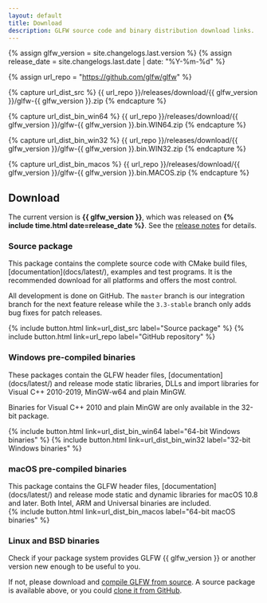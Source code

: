 ```yaml
---
layout: default
title: Download
description: GLFW source code and binary distribution download links.
---
```


{% assign glfw_version = site.changelogs.last.version %}
{% assign release_date = site.changelogs.last.date | date: "%Y-%m-%d" %}

{% assign url_repo = "https://github.com/glfw/glfw" %}

{% capture url_dist_src %}
{{ url_repo  }}/releases/download/{{ glfw_version }}/glfw-{{ glfw_version }}.zip
{% endcapture %}

{% capture url_dist_bin_win64 %}
{{ url_repo  }}/releases/download/{{ glfw_version }}/glfw-{{ glfw_version }}.bin.WIN64.zip
{% endcapture %}

{% capture url_dist_bin_win32 %}
{{ url_repo  }}/releases/download/{{ glfw_version }}/glfw-{{ glfw_version }}.bin.WIN32.zip
{% endcapture %}

{% capture url_dist_bin_macos %}
{{ url_repo  }}/releases/download/{{ glfw_version }}/glfw-{{ glfw_version }}.bin.MACOS.zip
{% endcapture %}

## Download

The current version is **{{ glfw_version }}**, which was released on
<strong>{% include time.html date=release_date %}</strong>.
See the [release notes](docs/latest/news.html) for details.

### Source package

<div class="pure-g">
<div class="pure-u-1 pure-u-md-15-24" markdown="1">
This package contains the complete source code with CMake build files,
[documentation](docs/latest/), examples and test programs. It
is the recommended download for all platforms and offers the most control.

All development is done on GitHub.  The `master` branch is our integration
branch for the next feature release while the `3.3-stable` branch only adds bug
fixes for patch releases.
</div>
<div class="pure-u-1 pure-u-md-1-24"></div>
<div class="pure-u-1 pure-u-md-8-24" markdown="1">
{% include button.html link=url_dist_src label="Source package" %}
{% include button.html link=url_repo label="GitHub repository" %}
</div>
</div>

### Windows pre-compiled binaries

<div class="pure-g">
<div class="pure-u-1 pure-u-md-15-24" markdown="1">
These packages contain the GLFW header files, [documentation](docs/latest/) and
release mode static libraries, DLLs and import libraries for Visual C++
2010-2019, MinGW-w64 and plain MinGW.

Binaries for Visual C++ 2010 and plain MinGW are only available in the 32-bit
package.
</div>
<div class="pure-u-1 pure-u-md-1-24"></div>
<div class="pure-u-1 pure-u-md-8-24" markdown="1">
{% include button.html link=url_dist_bin_win64 label="64-bit Windows binaries" %}
{% include button.html link=url_dist_bin_win32 label="32-bit Windows binaries" %}
</div>
</div>

### macOS pre-compiled binaries

<div class="pure-g">
<div class="pure-u-1 pure-u-md-15-24" markdown="1">
This package contains the GLFW header files, [documentation](docs/latest/) and
release mode static and dynamic libraries for macOS 10.8 and later.  Both Intel,
ARM and Universal binaries are included.
</div>
<div class="pure-u-1 pure-u-md-1-24"></div>
<div class="pure-u-1 pure-u-md-8-24" markdown="1">
{% include button.html link=url_dist_bin_macos label="64-bit macOS binaries" %}
</div>
</div>

### Linux and BSD binaries

Check if your package system provides GLFW {{ glfw_version }} or another version
new enough to be useful to you.

If not, please download and [compile GLFW from
source](docs/latest/compile.html).  A source package is available above, or you
could [clone it from GitHub](https://github.com/glfw/glfw).


